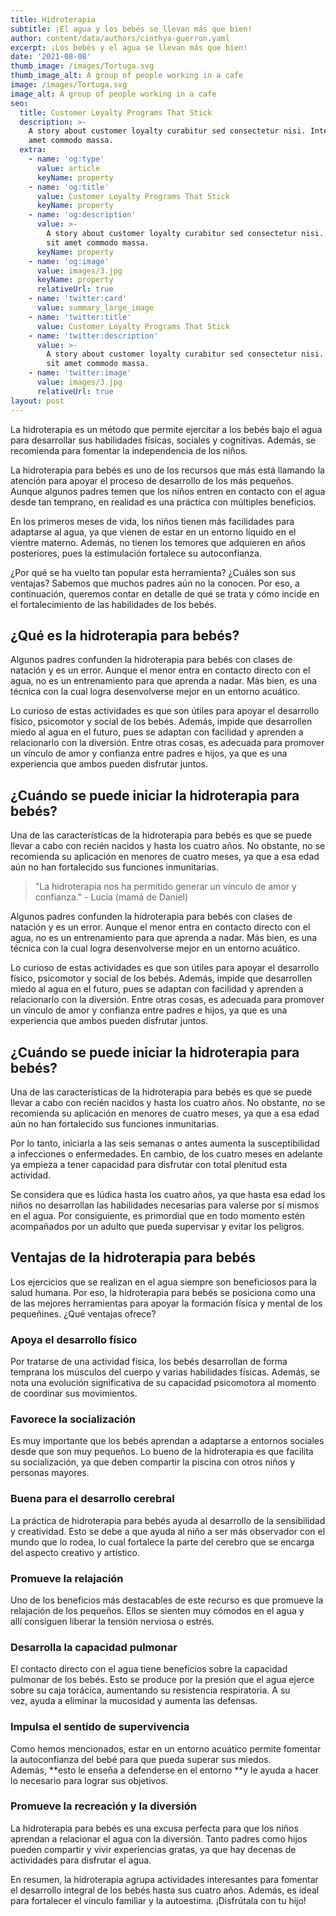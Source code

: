 ```yaml
---
title: Hidroterapia
subtitle: ¡El agua y los bebés se llevan más que bien!
author: content/data/authors/cinthya-guerron.yaml
excerpt: ¡Los bebés y el agua se llevan más que bien!
date: '2021-08-08'
thumb_image: /images/Tortuga.svg
thumb_image_alt: A group of people working in a cafe
image: /images/Tortuga.svg
image_alt: A group of people working in a cafe
seo:
  title: Customer Loyalty Programs That Stick
  description: >-
    A story about customer loyalty curabitur sed consectetur nisi. Integer sit
    amet commodo massa.
  extra:
    - name: 'og:type'
      value: article
      keyName: property
    - name: 'og:title'
      value: Customer Loyalty Programs That Stick
      keyName: property
    - name: 'og:description'
      value: >-
        A story about customer loyalty curabitur sed consectetur nisi. Integer
        sit amet commodo massa.
      keyName: property
    - name: 'og:image'
      value: images/3.jpg
      keyName: property
      relativeUrl: true
    - name: 'twitter:card'
      value: summary_large_image
    - name: 'twitter:title'
      value: Customer Loyalty Programs That Stick
    - name: 'twitter:description'
      value: >-
        A story about customer loyalty curabitur sed consectetur nisi. Integer
        sit amet commodo massa.
    - name: 'twitter:image'
      value: images/3.jpg
      relativeUrl: true
layout: post
---
```

La hidroterapia es un método que permite ejercitar a los bebés bajo el agua para desarrollar sus habilidades físicas, sociales y cognitivas. Además, se recomienda para fomentar la independencia de los niños.

La hidroterapia para bebés es uno de los recursos que más está llamando la atención para apoyar el proceso de desarrollo de los más pequeños. Aunque algunos padres temen que los niños entren en contacto con el agua desde tan temprano, en realidad es una práctica con múltiples beneficios.

En los primeros meses de vida, los niños tienen más facilidades para adaptarse al agua, ya que vienen de estar en un entorno líquido en el vientre materno. Además, no tienen los temores que adquieren en años posteriores, pues la estimulación fortalece su autoconfianza.

¿Por qué se ha vuelto tan popular esta herramienta? ¿Cuáles son sus ventajas? Sabemos que muchos padres aún no la conocen. Por eso, a continuación, queremos contar en detalle de qué se trata y cómo incide en el fortalecimiento de las habilidades de los bebés.

## ¿Qué es la hidroterapia para bebés?

Algunos padres confunden la hidroterapia para bebés con clases de natación y es un error. Aunque el menor entra en contacto directo con el agua, no es un entrenamiento para que aprenda a nadar. Más bien, es una técnica con la cual logra desenvolverse mejor en un entorno acuático.

Lo curioso de estas actividades es que son útiles para apoyar el desarrollo físico, psicomotor y social de los bebés. Además, impide que desarrollen miedo al agua en el futuro, pues se adaptan con facilidad y aprenden a relacionarlo con la diversión. Entre otras cosas, es adecuada para promover un vínculo de amor y confianza entre padres e hijos, ya que es una experiencia que ambos pueden disfrutar juntos.

## ¿Cuándo se puede iniciar la hidroterapia para bebés?

Una de las características de la hidroterapia para bebés es que se puede llevar a cabo con recién nacidos y hasta los cuatro años. No obstante, no se recomienda su aplicación en menores de cuatro meses, ya que a esa edad aún no han fortalecido sus funciones inmunitarias.

> "La hidroterapia nos ha permitido generar un vínculo de amor y confianza." - Lucía (mamá de Daniel)

Algunos padres confunden la hidroterapia para bebés con clases de natación y es un error. Aunque el menor entra en contacto directo con el agua, no es un entrenamiento para que aprenda a nadar. Más bien, es una técnica con la cual logra desenvolverse mejor en un entorno acuático.

Lo curioso de estas actividades es que son útiles para apoyar el desarrollo físico, psicomotor y social de los bebés. Además, impide que desarrollen miedo al agua en el futuro, pues se adaptan con facilidad y aprenden a relacionarlo con la diversión. Entre otras cosas, es adecuada para promover un vínculo de amor y confianza entre padres e hijos, ya que es una experiencia que ambos pueden disfrutar juntos.

## ¿Cuándo se puede iniciar la hidroterapia para bebés?

Una de las características de la hidroterapia para bebés es que se puede llevar a cabo con recién nacidos y hasta los cuatro años. No obstante, no se recomienda su aplicación en menores de cuatro meses, ya que a esa edad aún no han fortalecido sus funciones inmunitarias.

Por lo tanto, iniciarla a las seis semanas o antes aumenta la susceptibilidad a infecciones o enfermedades. En cambio, de los cuatro meses en adelante ya empieza a tener capacidad para disfrutar con total plenitud esta actividad.

Se considera que es lúdica hasta los cuatro años, ya que hasta esa edad los niños no desarrollan las habilidades necesarias para valerse por sí mismos en el agua. Por consiguiente, es primordial que en todo momento estén acompañados por un adulto que pueda supervisar y evitar los peligros.

## Ventajas de la hidroterapia para bebés

Los ejercicios que se realizan en el agua siempre son beneficiosos para la salud humana. Por eso, la hidroterapia para bebés se posiciona como una de las mejores herramientas para apoyar la formación física y mental de los pequeñines. ¿Qué ventajas ofrece?

### Apoya el desarrollo físico

Por tratarse de una actividad física, los bebés desarrollan de forma temprana los músculos del cuerpo y varias habilidades físicas. Además, se nota una evolución significativa de su capacidad psicomotora al momento de coordinar sus movimientos.

### Favorece la socialización

Es muy importante que los bebés aprendan a adaptarse a entornos sociales desde que son muy pequeños. Lo bueno de la hidroterapia es que facilita su socialización, ya que deben compartir la piscina con otros niños y personas mayores.

### Buena para el desarrollo cerebral

La práctica de hidroterapia para bebés ayuda al desarrollo de la sensibilidad y creatividad. Esto se debe a que ayuda al niño a ser más observador con el mundo que lo rodea, lo cual fortalece la parte del cerebro que se encarga del aspecto creativo y artístico.

### Promueve la relajación

Uno de los beneficios más destacables de este recurso es que promueve la relajación de los pequeños. Ellos se sienten muy cómodos en el agua y allí consiguen liberar la tensión nerviosa o estrés.

### Desarrolla la capacidad pulmonar

El contacto directo con el agua tiene beneficios sobre la capacidad pulmonar de los bebés. Esto se produce por la presión que el agua ejerce sobre su caja torácica, aumentando su resistencia respiratoria. A su vez, ayuda a eliminar la mucosidad y aumenta las defensas.

### Impulsa el sentido de supervivencia

Como hemos mencionados, estar en un entorno acuático permite fomentar la autoconfianza del bebé para que pueda superar sus miedos. Además, \*\*esto le enseña a defenderse en el entorno \*\*y le ayuda a hacer lo necesario para lograr sus objetivos.

### Promueve la recreación y la diversión

La hidroterapia para bebés es una excusa perfecta para que los niños aprendan a relacionar el agua con la diversión. Tanto padres como hijos pueden compartir y vivir experiencias gratas, ya que hay decenas de actividades para disfrutar el agua.

En resumen, la hidroterapia agrupa actividades interesantes para fomentar el desarrollo integral de los bebés hasta sus cuatro años. Además, es ideal para fortalecer el vínculo familiar y la autoestima. ¡Disfrútala con tu hijo!
